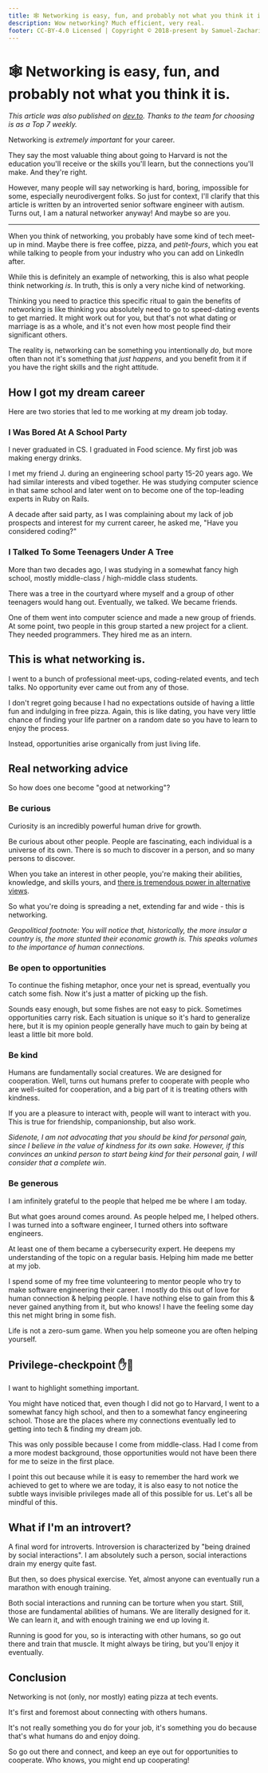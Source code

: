 ```yaml
---
title: 🕸 Networking is easy, fun, and probably not what you think it is.
description: Wow networking? Much efficient, very real.
footer: CC-BY-4.0 Licensed | Copyright © 2018-present by Samuel-Zacharie Faure
---
```


# 🕸 Networking is easy, fun, and probably not what you think it is.

_This article was also published on [dev.to](https://dev.to/samuelfaure/networking-is-easy-fun-and-probably-not-what-you-think-it-is-2ijc). Thanks to the team for choosing is as a Top 7 weekly._

Networking is *extremely important* for your career.

They say the most valuable thing about going to Harvard is not the education you'll receive or the skills you'll learn, but the connections you'll make. And they're right.

However, many people will say networking is hard, boring, impossible for some, especially neurodivergent folks. So just for context, I'll clarify that this article is written by an introverted senior software engineer with autism. Turns out, I am a natural networker anyway! And maybe so are you.

---

When you think of networking, you probably have some kind of tech meet-up in mind. Maybe there is free coffee, pizza, and *petit-fours*, which you eat while talking to people from your industry who you can add on LinkedIn after.

While this is definitely an example of networking, this is also what people think networking *is*. In truth, this is only a very niche kind of networking.

Thinking you need to practice this specific ritual to gain the benefits of networking is like thinking you absolutely need to go to speed-dating events to get married. It might work out for you, but that's not what dating or marriage is as a whole, and it's not even how most people find their significant others.

The reality is, networking can be something you intentionally *do*, but more often than not it's something that *just happens*, and you benefit from it if you have the right skills and the right attitude.

## How I got my dream career

Here are two stories that led to me working at my dream job today.

### I Was Bored At A School Party

I never graduated in CS. I graduated in Food science. My first job was making energy drinks.

I met my friend J. during an engineering school party 15-20 years ago. We had similar interests and vibed together. He was studying computer science in that same school and later went on to become one of the top-leading experts in Ruby on Rails.

A decade after said party, as I was complaining about my lack of job prospects and interest for my current career, he asked me, "Have you considered coding?"

### I Talked To Some Teenagers Under A Tree

More than two decades ago, I was studying in a somewhat fancy high school, mostly middle-class / high-middle class students.

There was a tree in the courtyard where myself and a group of other teenagers would hang out. Eventually, we talked. We became friends.

One of them went into computer science and made a new group of friends. At some point, two people in this group started a new project for a client. They needed programmers. They hired me as an intern.

## This is what networking is.

I went to a bunch of professional meet-ups, coding-related events, and tech talks. No opportunity ever came out from any of those.

I don't regret going because I had no expectations outside of having a little fun and indulging in free pizza. Again, this is like dating, you have very little chance of finding your life partner on a random date so you have to learn to enjoy the process.

Instead, opportunities arise organically from just living life.

## Real networking advice

So how does one become "good at networking"?

### Be curious

Curiosity is an incredibly powerful human drive for growth.

Be curious about other people. People are fascinating, each individual is a universe of its own. There is so much to discover in a person, and so many persons to discover.

When you take an interest in other people, you're making their abilities, knowledge, and skills yours, and [there is tremendous power in alternative views](https://dev.to/samuelfaure/why-diversity-is-important-no-really-actually-for-real-1b7l).

So what you're doing is spreading a net, extending far and wide - this is networking.

*Geopolitical footnote: You will notice that, historically, the more insular a country is, the more stunted their economic growth is. This speaks volumes to the importance of human connections.*

### Be open to opportunities

To continue the fishing metaphor, once your net is spread, eventually you catch some fish. Now it's just a matter of picking up the fish.

Sounds easy enough, but some fishes are not easy to pick. Sometimes opportunities carry risk. Each situation is unique so it's hard to generalize here, but it is my opinion people generally have much to gain by being at least a little bit more bold.

### Be kind

Humans are fundamentally social creatures. We are designed for cooperation. Well, turns out humans prefer to cooperate with people who are well-suited for cooperation, and a big part of it is treating others with kindness.

If you are a pleasure to interact with, people will want to interact with you. This is true for friendship, companionship, but also work.

*Sidenote, I am not advocating that you should be kind for personal gain, since I believe in the value of kindness for its own sake. However, if this convinces an unkind person to start being kind for their personal gain, I will consider that a complete win*.

### Be generous

I am infinitely grateful to the people that helped me be where I am today.

But what goes around comes around. As people helped me, I helped others. I was turned into a software engineer, I turned others into software engineers.

At least one of them became a cybersecurity expert. He deepens my understanding of the topic on a regular basis. Helping him made me better at my job.

I spend some of my free time volunteering to mentor people who try to make software engineering their career. I mostly do this out of love for human connection & helping people. I have nothing else to gain from this & never gained anything from it, but who knows! I have the feeling some day this net might bring in some fish.

Life is not a zero-sum game. When you help someone you are often helping yourself.

## Privilege-checkpoint ✋🛑

I want to highlight something important.

You might have noticed that, even though I did not go to Harvard, I went to a somewhat fancy high school, and then to a somewhat fancy engineering school. Those are the places where my connections eventually led to getting into tech & finding my dream job.

This was only possible because I come from middle-class. Had I come from a more modest background, those opportunities would not have been there for me to seize in the first place.

I point this out because while it is easy to remember the hard work we achieved to get to where we are today, it is also easy to not notice the subtle ways invisible privileges made all of this possible for us. Let's all be mindful of this.

## What if I'm an introvert?

A final word for introverts. Introversion is characterized by "being drained by social interactions". I am absolutely such a person, social interactions drain my energy quite fast.

But then, so does physical exercise. Yet, almost anyone can eventually run a marathon with enough training.

Both social interactions and running can be torture when you start. Still, those are fundamental abilities of humans. We are literally designed for it. We can learn it, and with enough training we end up loving it.

Running is good for you, so is interacting with other humans, so go out there and train that muscle. It might always be tiring, but you'll enjoy it eventually.

## Conclusion

Networking is not (only, nor mostly) eating pizza at tech events.

It's first and foremost about connecting with others humans.

It's not really something you do for your job, it's something you do because that's what humans do and enjoy doing.

So go out there and connect, and keep an eye out for opportunities to cooperate. Who knows, you might end up cooperating!
